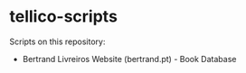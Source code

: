 # tellico-scripts

Scripts on this repository:
- Bertrand Livreiros Website (bertrand.pt) - Book Database
